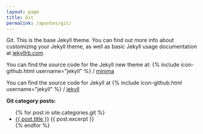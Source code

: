 ```yaml
---
layout: page
title: Git
permalink: /apuntes/git/
---
```


Git. This is the base Jekyll theme. You can find out more info about customizing your Jekyll theme, as well as basic Jekyll usage documentation at [jekyllrb.com](http://jekyllrb.com/)

You can find the source code for the Jekyll new theme at:
{% include icon-github.html username="jekyll" %} /
[minima](https://github.com/jekyll/minima)

You can find the source code for Jekyll at
{% include icon-github.html username="jekyll" %} /
[jekyll](https://github.com/jekyll/jekyll)

**Git category posts:**
<ul>
  {% for post in site.categories.git %}
    <li>
      <a href="{{ post.url }}">{{ post.title }}</a>
      {{ post.excerpt }}
    </li>
  {% endfor %}
</ul>
